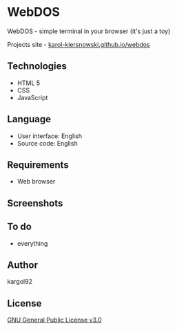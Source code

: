 WebDOS
======
WebDOS - simple terminal in your browser (it's just a toy)

Projects site - [karol-kiersnowski.github.io/webdos](https://karol-kiersnowski.github.io/webdos)

Technologies
------------
* HTML 5
* CSS
* JavaScript

Language
--------
* User interface: English
* Source code: English

Requirements
------------
* Web browser

Screenshots
-----------

To do
-----
* everything

Author
------
kargol92

License
-------
[GNU General Public License v3.0](https://github.com/karol-kiersnowski/webdos/blob/master/LICENSE)